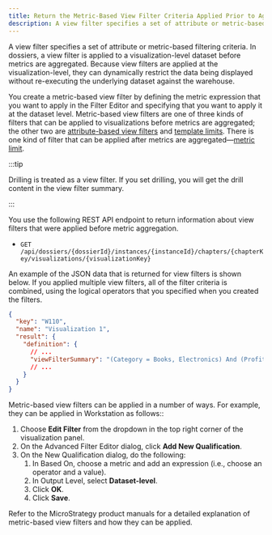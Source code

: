 ```yaml
---
title: Return the Metric-Based View Filter Criteria Applied Prior to Aggregation
description: A view filter specifies a set of attribute or metric-based filtering criteria. In dossiers, a view filter is applied to a visualization-level dataset before metrics are aggregated. Because view filters are applied at the visualization-level, they can dynamically restrict the data being displayed without re-executing the underlying dataset against the warehouse.
---
```


A view filter specifies a set of attribute or metric-based filtering criteria. In dossiers, a view filter is applied to a visualization-level dataset before metrics are aggregated. Because view filters are applied at the visualization-level, they can dynamically restrict the data being displayed without re-executing the underlying dataset against the warehouse.

You create a metric-based view filter by defining the metric expression that you want to apply in the Filter Editor and specifying that you want to apply it at the dataset level. Metric-based view filters are one of three kinds of filters that can be applied to visualizations before metrics are aggregated; the other two are [attribute-based view filters](./return-attribute-based-view-filters.md) and [template limits](./return-template-limit-criteria.md). There is one kind of filter that can be applied after metrics are aggregated—[metric limit](./return-metric-limit-criteria.md).

:::tip

Drilling is treated as a view filter. If you set drilling, you will get the drill content in the view filter summary.

:::

You use the following REST API endpoint to return information about view filters that were applied before metric aggregation.

- `GET /api/dossiers/{dossierId}/instances/{instanceId}/chapters/{chapterKey/visualizations/{visualizationKey}`

An example of the JSON data that is returned for view filters is shown below. If you applied multiple view filters, all of the filter criteria is combined, using the logical operators that you specified when you created the filters.

```json
{
  "key": "W110",
  "name": "Visualization 1",
  "result": {
    "definition": {
      // ...
      "viewFilterSummary": "(Category = Books, Electronics) And (Profit > 11111)" // view filter definition
      // ...
    }
  }
}
```

Metric-based view filters can be applied in a number of ways. For example, they can be applied in Workstation as follows::

1. Choose **Edit Filter** from the dropdown in the top right corner of the visualization panel.
1. On the Advanced Filter Editor dialog, click **Add New Qualification**.
1. On the New Qualification dialog, do the following:
   1. In Based On, choose a metric and add an expression (i.e., choose an operator and a value).
   1. In Output Level, select **Dataset-level**.
   1. Click **OK**.
   1. Click **Save**.

Refer to the MicroStrategy product manuals for a detailed explanation of metric-based view filters and how they can be applied.
